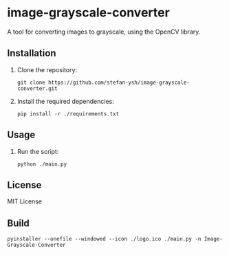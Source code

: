 # image-grayscale-converter

A tool for converting images to grayscale, using the OpenCV library.

## Installation

1. Clone the repository:

   ```
   git clone https://github.com/stefan-ysh/image-grayscale-converter.git
   ```

2. Install the required dependencies:

   ```
   pip install -r ./requirements.txt
   ```

## Usage

1. Run the script:

   ```
   python ./main.py
   ```

## License

MIT License

## Build

```
pyinstaller --onefile --windowed --icon ./logo.ico ./main.py -n Image-Grayscale-Converter
```